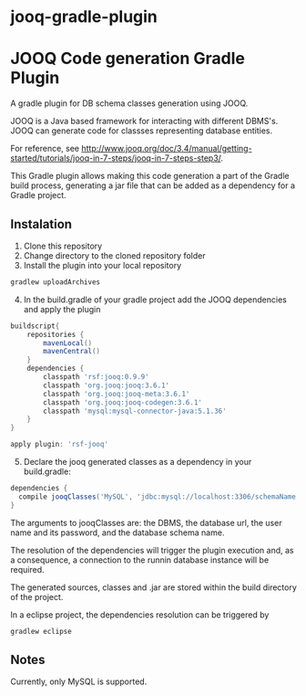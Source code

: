 # jooq-gradle-plugin
JOOQ Code generation Gradle Plugin
=====================

A gradle plugin for DB schema classes generation using JOOQ. 

JOOQ is a Java based framework for interacting with different DBMS's. JOOQ can generate code for classses representing database entities. 

For reference, see http://www.jooq.org/doc/3.4/manual/getting-started/tutorials/jooq-in-7-steps/jooq-in-7-steps-step3/.

This Gradle plugin allows making this code generation a part of the Gradle build process, generating a jar file that can be added as a dependency for a Gradle project.

## Instalation ##

1. Clone this repository
2. Change directory to the cloned repository folder
3. Install the plugin into your local repository
```sh
gradlew uploadArchives
```
4. In the build.gradle of your gradle project add the JOOQ dependencies and apply the plugin
```groovy
buildscript{
    repositories { 
        mavenLocal()
        mavenCentral() 
    }
    dependencies { 
        classpath 'rsf:jooq:0.9.9'
        classpath 'org.jooq:jooq:3.6.1'
        classpath 'org.jooq:jooq-meta:3.6.1'
        classpath 'org.jooq:jooq-codegen:3.6.1'
        classpath 'mysql:mysql-connector-java:5.1.36' 
    } 
}

apply plugin: 'rsf-jooq'
```
5. Declare the jooq generated classes as a dependency in your build.gradle:
```groovy
dependencies {
  compile jooqClasses('MySQL', 'jdbc:mysql://localhost:3306/schemaName', 'root', '', 'schemaName')
}
```
The arguments to jooqClasses are: the DBMS, the database url, the user name and its password, and the database schema name.

The resolution of the dependencies will trigger the plugin execution and, as a consequence, a connection to the runnin database instance will be required.

The generated sources, classes and .jar are stored within the build directory of the project.

In a eclipse project, the dependencies resolution can be triggered by
```sh
gradlew eclipse
```

## Notes ##

Currently, only MySQL is supported.
